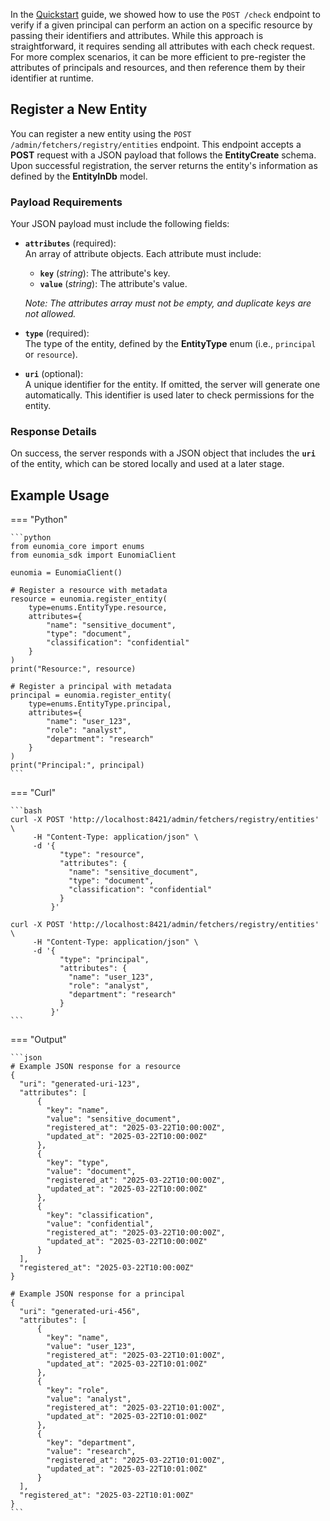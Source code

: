 In the [Quickstart](../index.md) guide, we showed how to use the `POST /check` endpoint to verify if a given principal can perform an action on a specific resource by passing their identifiers and attributes. While this approach is straightforward, it requires sending all attributes with each check request. For more complex scenarios, it can be more efficient to pre-register the attributes of principals and resources, and then reference them by their identifier at runtime.

## Register a New Entity

You can register a new entity using the `POST /admin/fetchers/registry/entities` endpoint. This endpoint accepts a **POST** request with a JSON payload that follows the **EntityCreate** schema. Upon successful registration, the server returns the entity's information as defined by the **EntityInDb** model.

### Payload Requirements

Your JSON payload must include the following fields:

- **`attributes`** (required):  
  An array of attribute objects. Each attribute must include:

  - **`key`** (_string_): The attribute's key.
  - **`value`** (_string_): The attribute's value.

  _Note: The attributes array must not be empty, and duplicate keys are not allowed._

- **`type`** (required):  
  The type of the entity, defined by the **EntityType** enum (i.e., `principal` or `resource`).

- **`uri`** (optional):  
  A unique identifier for the entity. If omitted, the server will generate one automatically. This identifier is used later to check permissions for the entity.

### Response Details

On success, the server responds with a JSON object that includes the **`uri`** of the entity, which can be stored locally and used at a later stage.

## Example Usage

=== "Python"

    ```python
    from eunomia_core import enums
    from eunomia_sdk import EunomiaClient

    eunomia = EunomiaClient()

    # Register a resource with metadata
    resource = eunomia.register_entity(
        type=enums.EntityType.resource,
        attributes={
            "name": "sensitive_document",
            "type": "document",
            "classification": "confidential"
        }
    )
    print("Resource:", resource)

    # Register a principal with metadata
    principal = eunomia.register_entity(
        type=enums.EntityType.principal,
        attributes={
            "name": "user_123",
            "role": "analyst",
            "department": "research"
        }
    )
    print("Principal:", principal)
    ```

=== "Curl"

    ```bash
    curl -X POST 'http://localhost:8421/admin/fetchers/registry/entities' \
         -H "Content-Type: application/json" \
         -d '{
               "type": "resource",
               "attributes": {
                 "name": "sensitive_document",
                 "type": "document",
                 "classification": "confidential"
               }
             }'

    curl -X POST 'http://localhost:8421/admin/fetchers/registry/entities' \
         -H "Content-Type: application/json" \
         -d '{
               "type": "principal",
               "attributes": {
                 "name": "user_123",
                 "role": "analyst",
                 "department": "research"
               }
             }'
    ```

=== "Output"

    ```json
    # Example JSON response for a resource
    {
      "uri": "generated-uri-123",
      "attributes": [
          {
            "key": "name",
            "value": "sensitive_document",
            "registered_at": "2025-03-22T10:00:00Z",
            "updated_at": "2025-03-22T10:00:00Z"
          },
          {
            "key": "type",
            "value": "document",
            "registered_at": "2025-03-22T10:00:00Z",
            "updated_at": "2025-03-22T10:00:00Z"
          },
          {
            "key": "classification",
            "value": "confidential",
            "registered_at": "2025-03-22T10:00:00Z",
            "updated_at": "2025-03-22T10:00:00Z"
          }
      ],
      "registered_at": "2025-03-22T10:00:00Z"
    }

    # Example JSON response for a principal
    {
      "uri": "generated-uri-456",
      "attributes": [
          {
            "key": "name",
            "value": "user_123",
            "registered_at": "2025-03-22T10:01:00Z",
            "updated_at": "2025-03-22T10:01:00Z"
          },
          {
            "key": "role",
            "value": "analyst",
            "registered_at": "2025-03-22T10:01:00Z",
            "updated_at": "2025-03-22T10:01:00Z"
          },
          {
            "key": "department",
            "value": "research",
            "registered_at": "2025-03-22T10:01:00Z",
            "updated_at": "2025-03-22T10:01:00Z"
          }
      ],
      "registered_at": "2025-03-22T10:01:00Z"
    }
    ```
